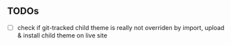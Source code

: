 ## TODOs

- [ ] check if git-tracked child theme is really not overriden by import, upload & install child theme on live site